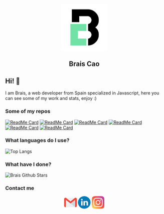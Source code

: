 <p align="center">
 <img width="150px" src="https://github.com/BraisC/BraisC/blob/main/icons/myweb.png" align="center" alt="My Logo" />
 <h2 align="center">Brais Cao</h2>
</p>

## Hi! 👋

I am Brais, a web developer from Spain specialized in Javascript, here you can see some of my work and stats, enjoy :)

### Some of my repos

[![ReadMe Card](https://github-readme-stats.vercel.app/api/pin/?username=braisc&repo=tvdb-react)](https://github.com/BraisC/tvdb-react)
[![ReadMe Card](https://github-readme-stats.vercel.app/api/pin/?username=braisc&repo=braiscao.dev)](https://github.com/BraisC/braiscao.dev)
[![ReadMe Card](https://github-readme-stats.vercel.app/api/pin/?username=braisc&repo=Marvel-database)](https://github.com/BraisC/Marvel-database)
[![ReadMe Card](https://github-readme-stats.vercel.app/api/pin/?username=braisc&repo=Natours)](https://github.com/BraisC/Natours)
[![ReadMe Card](https://github-readme-stats.vercel.app/api/pin/?username=braisc&repo=Kinda-Monokai-Dark)](https://github.com/BraisC/Kinda-Monokai-Dark)
[![ReadMe Card](https://github-readme-stats.vercel.app/api/pin/?username=braisc&repo=eslint-config)](https://github.com/BraisC/eslint-config)

### What languages do I use?

![Top Langs](https://github-readme-stats.vercel.app/api/top-langs/?username=BraisC&layout=compact)

### What have I done?

![Brais Github Stars](https://github-readme-stats.vercel.app/api?username=BraisC&count_private=true)

### Contact me

<p align="center">
<a href = "mailto:braiscao.dev@gmail.com"><img src='https://github.com/BraisC/BraisC/blob/main/icons/gmail.png?raw=true' alt='gmail' height='40'></a>
<a href = "https://www.linkedin.com/in/brais-cao-gonzalez/?locale=en_US" /><img src='https://github.com/BraisC/BraisC/blob/main/icons/linkedin.png?raw=true' alt='linkedin' height='40'></a>
<a href = "https://www.instagram.com/braiscao.dev/"/><img src='https://github.com/BraisC/BraisC/blob/main/icons/instagram.png?raw=true' alt='instagram' height='40'></a>
</p>

